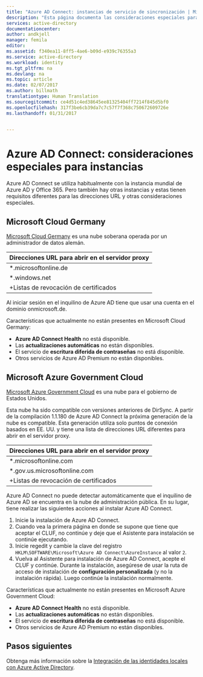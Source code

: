```yaml
---
title: "Azure AD Connect: instancias de servicio de sincronización | Microsoft Docs"
description: "Esta página documenta las consideraciones especiales para instancias de Azure AD."
services: active-directory
documentationcenter: 
author: andkjell
manager: femila
editor: 
ms.assetid: f340ea11-8ff5-4ae6-b09d-e939c76355a3
ms.service: active-directory
ms.workload: identity
ms.tgt_pltfrm: na
ms.devlang: na
ms.topic: article
ms.date: 02/07/2017
ms.author: billmath
translationtype: Human Translation
ms.sourcegitcommit: ce4d51c4ed38645ee81325404ff7214f845d5bf0
ms.openlocfilehash: 317f3be6cb39da7c7c57f7f368c750672609726e
ms.lasthandoff: 01/31/2017


---
```

# <a name="azure-ad-connect-special-considerations-for-instances"></a>Azure AD Connect: consideraciones especiales para instancias
Azure AD Connect se utiliza habitualmente con la instancia mundial de Azure AD y Office 365. Pero también hay otras instancias y estas tienen requisitos diferentes para las direcciones URL y otras consideraciones especiales.

## <a name="microsoft-cloud-germany"></a>Microsoft Cloud Germany
[Microsoft Cloud Germany](http://www.microsoft.de/cloud-deutschland) es una nube soberana operada por un administrador de datos alemán.

| Direcciones URL para abrir en el servidor proxy |
| --- |
| \*.microsoftonline.de |
| \*.windows.net |
| +Listas de revocación de certificados |

Al iniciar sesión en el inquilino de Azure AD tiene que usar una cuenta en el dominio onmicrosoft.de.

Características que actualmente no están presentes en Microsoft Cloud Germany:

* **Azure AD Connect Health** no está disponible.
* Las **actualizaciones automáticas** no están disponibles.
* El servicio de **escritura diferida de contraseñas** no está disponible.
* Otros servicios de Azure AD Premium no están disponibles.

## <a name="microsoft-azure-government-cloud"></a>Microsoft Azure Government Cloud
[Microsoft Azure Government Cloud](https://azure.microsoft.com/features/gov/) es una nube para el gobierno de Estados Unidos.

Esta nube ha sido compatible con versiones anteriores de DirSync. A partir de la compilación 1.1.180 de Azure AD Connect la próxima generación de la nube es compatible. Esta generación utiliza solo puntos de conexión basados en EE. UU. y tiene una lista de direcciones URL diferentes para abrir en el servidor proxy.

| Direcciones URL para abrir en el servidor proxy |
| --- |
| \*.microsoftonline.com |
| \*.gov.us.microsoftonline.com |
| +Listas de revocación de certificados |

Azure AD Connect no puede detectar automáticamente que el inquilino de Azure AD se encuentra en la nube de administración pública. En su lugar, tiene realizar las siguientes acciones al instalar Azure AD Connect.

1. Inicie la instalación de Azure AD Connect.
2. Cuando vea la primera página en donde se supone que tiene que aceptar el CLUF, no continúe y deje que el Asistente para instalación se continúe ejecutando.
3. Inicie regedit y cambie la clave del registro `HKLM\SOFTWARE\Microsoft\Azure AD Connect\AzureInstance` al valor `2`.
4. Vuelva al Asistente para instalación de Azure AD Connect, acepte el CLUF y continúe. Durante la instalación, asegúrese de usar la ruta de acceso de instalación de **configuración personalizada** (y no la instalación rápida). Luego continúe la instalación normalmente.

Características que actualmente no están presentes en Microsoft Azure Government Cloud:

* **Azure AD Connect Health** no está disponible.
* Las **actualizaciones automáticas** no están disponibles.
* El servicio de **escritura diferida de contraseñas** no está disponible.
* Otros servicios de Azure AD Premium no están disponibles.

## <a name="next-steps"></a>Pasos siguientes
Obtenga más información sobre la [Integración de las identidades locales con Azure Active Directory](active-directory-aadconnect.md).

